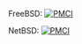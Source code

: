FreeBSD: [![PMCI](http://storage.googleapis.com/pmci-logs/github.com/billziss-gh/pmci.test/freebsd/badge.svg)](http://storage.googleapis.com/pmci-logs/github.com/billziss-gh/pmci.test/freebsd/build.html)

NetBSD: [![PMCI](http://storage.googleapis.com/pmci-logs/github.com/billziss-gh/pmci.test/netbsd/badge.svg)](http://storage.googleapis.com/pmci-logs/github.com/billziss-gh/pmci.test/netbsd/build.html)
